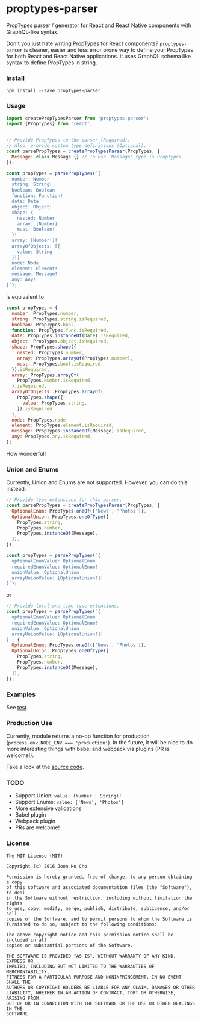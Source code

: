 # proptypes-parser
PropTypes parser / generator for React and React Native components with GraphQL-like syntax.

Don't you just hate writing PropTypes for React components?
`proptypes-parser` is cleaner, easier and less error prone way to define your PropTypes for both React and React Native applications.
It uses GraphQL schema like syntax to define PropTypes in string.


### Install
```
npm install --save proptypes-parser
```


### Usage
```javascript
import createPropTypesParser from 'proptypes-parser';
import {PropTypes} from 'react';


// Provide PropTypes to the parser (Required).
// Also, provide custom type definitions (Optional).
const parsePropTypes = createPropTypesParser(PropTypes, {
  Message: class Message {} // To use 'Message' type is PropTypes. 
});

const propTypes = parsePropTypes(`{
  number: Number
  string: String!
  boolean: Boolean
  function: Function!
  date: Date!
  object: Object!
  shape: {
    nested: Number
    array: [Number]
    must: Boolean!
  }!
  array: [Number!]!
  arrayOfObjects: [{
    value: String
  }!]
  node: Node
  element: Element!
  message: Message!
  any: Any!
}`);
```
is equivalent to
```javascript
const propTypes = {
  number: PropTypes.number,
  string: PropTypes.string.isRequired,
  boolean: PropTypes.bool,
  function: PropTypes.func.isRequired,
  date: PropTypes.instanceOf(Date).isRequired,
  object: PropTypes.object.isRequired,
  shape: PropTypes.shape({
    nested: PropTypes.number,
    array: PropTypes.arrayOf(PropTypes.number),
    must: PropTypes.bool.isRequired,
  }).isRequired,
  array: PropTypes.arrayOf(
    PropTypes.Number.isRequired,
  ).isRequired,
  arrayOfObjects: PropTypes.arrayOf(
    PropTypes.shape({
      value: PropTypes.string,
    }).isRequired
  ),
  node: PropTypes.node
  element: PropTypes.element.isRequired,
  message: PropTypes.instanceOf(Message).isRequired,
  any: PropTypes.any.isRequired,
};
```
How wonderful!


### Union and Enums
Currently, Union and Enums are not supported.
However, you can do this instead:
```javascript
// Provide type extensions for this parser.
const parsePropTypes = createPropTypesParser(PropTypes, {
  OptionalEnum: PropTypes.oneOf(['News', 'Photos']),
  OptionalUnion: PropTypes.oneOfType([
    PropTypes.string,
    PropTypes.number,
    PropTypes.instanceOf(Message),
  ]),
});

const propTypes = parsePropTypes(`{
  optionalEnumValue: OptionalEnum
  requiredEnumValue: OptionalEnum!
  unionValue: OptionalUnion
  arrayUnionValue: [OptionalUnion!]!
}`);
```
or
```javascript
// Provide local one-time type extensions.
const propTypes = parsePropTypes(`{
  optionalEnumValue: OptionalEnum
  requiredEnumValue: OptionalEnum!
  unionValue: OptionalUnion
  arrayUnionValue: [OptionalUnion!]!
}`, {
  OptionalEnum: PropTypes.oneOf(['News', 'Photos']),
  OptionalUnion: PropTypes.oneOfType([
    PropTypes.string,
    PropTypes.number,
    PropTypes.instanceOf(Message),
  ]),
});
```

### Examples
See [test](https://github.com/joonhocho/proptypes-parser/blob/master/src/test/index.js).


### Production Use
Currently, module returns a no-op function for production (`process.env.NODE_ENV === 'production'`).
In the future, it will be nice to do more interesting things with babel and webpack via plugins (PR is welcome!).

Take a look at the [source code](https://github.com/joonhocho/proptypes-parser/blob/master/src/index.js).


### TODO
 - Support Union: `value: (Number | String)!`
 - Support Enums: `value: ['News', 'Photos']`
 - More extensive validations
 - Babel plugin
 - Webpack plugin
 - PRs are welcome!


### License
```
The MIT License (MIT)

Copyright (c) 2016 Joon Ho Cho

Permission is hereby granted, free of charge, to any person obtaining a copy
of this software and associated documentation files (the "Software"), to deal
in the Software without restriction, including without limitation the rights
to use, copy, modify, merge, publish, distribute, sublicense, and/or sell
copies of the Software, and to permit persons to whom the Software is
furnished to do so, subject to the following conditions:

The above copyright notice and this permission notice shall be included in all
copies or substantial portions of the Software.

THE SOFTWARE IS PROVIDED "AS IS", WITHOUT WARRANTY OF ANY KIND, EXPRESS OR
IMPLIED, INCLUDING BUT NOT LIMITED TO THE WARRANTIES OF MERCHANTABILITY,
FITNESS FOR A PARTICULAR PURPOSE AND NONINFRINGEMENT. IN NO EVENT SHALL THE
AUTHORS OR COPYRIGHT HOLDERS BE LIABLE FOR ANY CLAIM, DAMAGES OR OTHER
LIABILITY, WHETHER IN AN ACTION OF CONTRACT, TORT OR OTHERWISE, ARISING FROM,
OUT OF OR IN CONNECTION WITH THE SOFTWARE OR THE USE OR OTHER DEALINGS IN THE
SOFTWARE.
```
